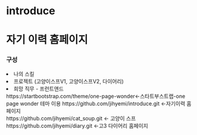 # introduce
<h1>자기 이력 홈페이지</h1>
<h3>구성</h3>
<li>나의 스킬</li>
<li>프로젝트 (고양이스프V1, 고양이스프V2, 다이어리)</li>
<li>희망 직무 - 프런트앤드</li>
https://startbootstrap.com/theme/one-page-wonder<-스타트부스트랩-one page wonder 테마 이용
https://github.com/jihyemi/introduce.git <-자기이력 홈페이지<br>
https://github.com/jihyemi/cat_soup.git <- 고양이 스프<br>
https://github.com/jihyemi/diary.git <-고3 다이어리 홈페이지
